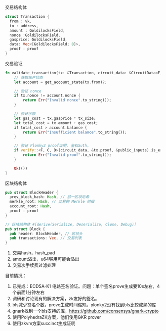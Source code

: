 交易结构体
```rust
struct Transaction { 
  from : vk, 
  to : address, 
  amount : GoldilocksField,
  nonce :GoldilocksField,
  gasprice: GoldilocksField, 
  data: Vec<[GoldilocksField; 8]>, 
  proof : proof 
}
```

交易验证
```rust
fn validate_transaction(tx: &Transaction, circuit_data: &CircuitData<F, C, D>) -> Result<(), String> {
    // 获取账户状态
    let account = get_account_state(tx.from)?;

    // 验证 nonce
    if tx.nonce != account.nonce {
        return Err("Invalid nonce".to_string());
    }

    // 验证余额
    let gas_cost = tx.gasprice * tx_size;
    let total_cost = tx.amount + gas_cost;
    if total_cost > account.balance {
        return Err("Insufficient balance".to_string());
    }

    // 验证 Plonky2 proof证明, 鉴权auth，
    if verify::<F, C, D>(circuit_data, &tx.proof, &public_inputs).is_err() {
        return Err("Invalid proof".to_string());
    }

    Ok(())
}
```
区块结构体
```rust
pub struct BlockHeader { 
  prev_block_hash: Hash, // 前一区块哈希 
  merkle_root: Hash, // 交易的 Merkle 树根 
  account_root: Hash,
  proof : proof
}

// 区块结构体 #[derive(Serialize, Deserialize, Clone, Debug)] 
pub struct Block { 
  pub header: BlockHeader, // 区块头 
  pub transactions: Vec, // 交易列表 
}
```

1. 交易hash，hash_pad
2. amount溢出，u64够用可能会溢出
3. 交易次手续费过滤处理


目前情况：
1. 已完成：ECDSA-K1 电路签名验证。问题：单个签名prove生成要10s左右，4个前面1分钟左右
2. 调研和讨论现有的解决方案，zk友好的签名。
3. bls减少签名个数，prove生成时间缩短。plonky2没有找到bls比较成熟的库
4. gnark找到一个bls支持的库，https://github.com/consensys/gnark-crypto
5. 使用PolyhedraZK方案，他们使用GKR prover
6. 使用zkvm方案succinct生成证明
